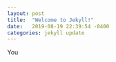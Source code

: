 ```yaml
---
layout: post
title:  "Welcome to Jekyll!"
date:   2019-08-19 22:39:54 -0400
categories: jekyll update
---
```

You
